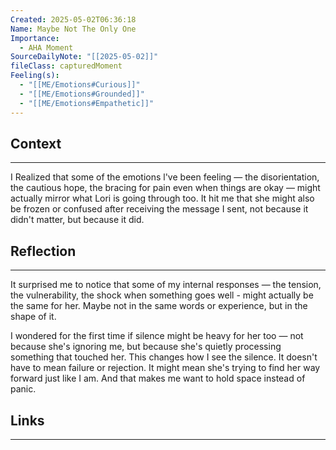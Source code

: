 ```yaml
---
Created: 2025-05-02T06:36:18
Name: Maybe Not The Only One
Importance:
  - AHA Moment
SourceDailyNote: "[[2025-05-02]]"
fileClass: capturedMoment
Feeling(s):
  - "[[ME/Emotions#Curious]]"
  - "[[ME/Emotions#Grounded]]"
  - "[[ME/Emotions#Empathetic]]"
---
```

## Context
---
I Realized that some of the emotions l've been feeling — the disorientation, the cautious hope, the bracing for pain even when things are okay — might actually mirror what Lori is going through too. It hit me that she might also be frozen or confused after receiving the message I sent, not because it didn't matter, but because it did.
## Reflection 
---
It surprised me to notice that some of my internal responses — the tension, the vulnerability, the shock when something goes well - might actually be the same for her.
Maybe not in the same words or experience, but in the shape of it.

I wondered for the first time if silence might be heavy for her too — not because she's ignoring me, but because she's quietly processing something that touched her.
This changes how I see the silence. It doesn't have to mean failure or rejection. It might mean she's trying to find her way forward just like I am. And that makes me want to hold space instead of panic.
## Links
---

